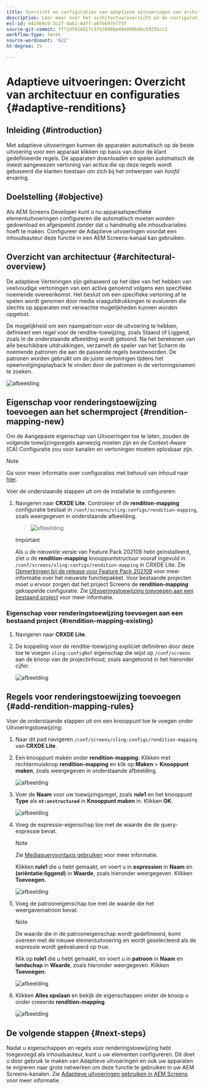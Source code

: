 ```yaml
---
title: Overzicht en configuraties van adaptieve uitvoeringen van architectuur
description: Leer meer over het architectuuroverzicht en de configuraties in CRXDE Lite voor Adaptieve Uitvoeringen in AEM Screens.
exl-id: 0419b9c6-3c27-4a61-84ff-a6fe697e773f
source-git-commit: fff2df02661fc3fb3098be40e090b8bc6925bcc2
workflow-type: tm+mt
source-wordcount: '622'
ht-degree: 1%

---
```


# Adaptieve uitvoeringen: Overzicht van architectuur en configuraties {#adaptive-renditions}

## Inleiding {#introduction}

Met adaptieve uitvoeringen kunnen de apparaten automatisch op de beste uitvoering voor een apparaat klikken op basis van door de klant gedefinieerde regels. De apparaten downloaden en spelen automatisch de meest aangewezen vertoning van activa die op deze regels wordt gebaseerd die klanten toestaan om zich bij het ontwerpen van *hoofd* ervaring.

## Doelstelling {#objective}

Als AEM Screens Developer kunt u nu apparaatspecifieke elementuitvoeringen configureren die automatisch moeten worden gedownload en afgespeeld zonder dat u handmatig alle inhoudvariaties hoeft te maken. Configureer de Adaptieve uitvoeringen voordat een inhoudsauteur deze functie in een AEM Screens-kanaal kan gebruiken.

## Overzicht van architectuur {#architectural-overview}

De adaptieve Vertoningen zijn gebaseerd op het idee van het hebben van veelvoudige vertoningen van een activa genoemd volgens een specifieke noemende overeenkomst. Het besluit om een specifieke vertoning af te spelen wordt genomen door media vraaguitdrukkingen te evalueren die slechts op apparaten met verwachte mogelijkheden kunnen worden opgelost.

De mogelijkheid om een naampatroon voor de uitvoering te hebben, definieert een regel voor de renditie-toewijzing, zoals Staand of Liggend, zoals in de onderstaande afbeelding wordt getoond. Na het berekenen van alle beschikbare uitdrukkingen, verzamelt de speler van het Scherm de noemende patronen die aan de passende regels beantwoorden. De patronen worden gebruikt om de juiste vertoningen tijdens het opeenvolgingsplayback te vinden door de patronen in de vertoningsnamen te zoeken.

![afbeelding](/help/user-guide/assets/adaptive-renditions/adaptive-renditions.png)

## Eigenschap voor renderingstoewijzing toevoegen aan het schermproject {#rendition-mapping-new}

Om de Aangepaste eigenschap van Uitvoeringen toe te laten, zouden de volgende toewijzingsregels aanwezig moeten zijn en de Context-Aware (CA) Configuratie zou voor kanalen en vertoningen moeten oplosbaar zijn.

>[!NOTE]
>Ga voor meer informatie over configuraties met behoud van inhoud naar [hier](https://sling.apache.org/documentation/bundles/context-aware-configuration/context-aware-configuration.html).

Voer de onderstaande stappen uit om de installatie te configureren:

1. Navigeren naar **CRXDE Lite**. Controleer of de **rendition-mapping** configuratie bestaat in `/conf/screens/sling:configs/rendition-mapping`, zoals weergegeven in onderstaande afbeelding.

   >![afbeelding](/help/user-guide/assets/adaptive-renditions/mapping-rules1.png)

   >[!IMPORTANT]
   >Als u de nieuwste versie van Feature Pack 202109 hebt geïnstalleerd, ziet u de **rendition-mapping** knooppuntstructuur vooraf ingevuld in `/conf/screens/sling:configs/rendition-mapping` in CRXDE Lite. Zie [Opmerkingen bij de release voor Feature Pack 202109](/help/user-guide/release-notes-fp-202109.md) voor meer informatie over het nieuwste functiepakket.
   >Voor bestaande projecten moet u ervoor zorgen dat het project Screens de **rendition-mapping** gekoppelde configuratie. Zie [Uitvoeringstoewijzing toevoegen aan een bestaand project](#rendition-mapping-existing) voor meer informatie.

### Eigenschap voor renderingstoewijzing toevoegen aan een bestaand project {#rendition-mapping-existing}

1. Navigeren naar **CRXDE Lite**.

1. De koppeling voor de renditie-toewijzing expliciet definiëren door deze toe te voegen `sling:configRef` eigenschap die wijst op `/conf/screens` aan de knoop van de projectinhoud, zoals aangetoond in het hieronder cijfer.

   ![afbeelding](/help/user-guide/assets/adaptive-renditions/renditon-mapping2.png)


## Regels voor renderingstoewijzing toevoegen {#add-rendition-mapping-rules}

Voer de onderstaande stappen uit om een knooppunt toe te voegen onder Uitvoeringstoewijzing:

1. Naar dit pad navigeren `/conf/screens/sling:configs/rendition-mapping` van **CRXDE Lite**.
1. Een knooppunt maken onder **rendition-mapping**. Klikken met rechtermuisknop **rendition-mapping** en klik op **Maken** > **Knooppunt maken**, zoals weergegeven in onderstaande afbeelding.

   ![afbeelding](/help/user-guide/assets/adaptive-renditions/add-node1.png)

1. Voer de **Naam** voor uw toewijzingsregel, zoals **rule1** en het knooppunt **Type** als **`nt:unstructured`** in **Knooppunt maken** in. Klikken **OK**.

   ![afbeelding](/help/user-guide/assets/adaptive-renditions/add-node2.png)


1. Voeg de expressie-eigenschap toe met de waarde die de query-expressie bevat.

   >[!NOTE]
   >Zie [Mediaquerysyntaxis gebruiken](https://developer.mozilla.org/en-US/docs/Web/CSS/CSS_media_queries/Using_media_queries) voor meer informatie.

   Klikken **rule1** die u hebt gemaakt, en voert u in **expression** in **Naam** en **(oriëntatie:liggend)** in **Waarde**, zoals hieronder weergegeven. Klikken **Toevoegen**.

   ![afbeelding](/help/user-guide/assets/adaptive-renditions/add-node3.png)

1. Voeg de patrooneigenschap toe met de waarde die het weergavematroon bevat.

   >[!NOTE]
   >De waarde die in de patrooneigenschap wordt gedefinieerd, komt overeen met de nieuwe elementuitvoering en wordt geselecteerd als de expressie wordt geëvalueerd op true.

   Klik op **rule1** die u hebt gemaakt, en voert u in **patroon** in **Naam** en **landschap** in **Waarde**, zoals hieronder weergegeven. Klikken **Toevoegen**.

   ![afbeelding](/help/user-guide/assets/adaptive-renditions/add-node4.png)

1. Klikken **Alles opslaan** en bekijk de eigenschappen onder de knoop u onder creeerde **rendition-mapping**.

   ![afbeelding](/help/user-guide/assets/adaptive-renditions/add-node5.png)

## De volgende stappen {#next-steps}

Nadat u eigenschappen en regels voor renderingstoewijzing hebt toegevoegd als inhoudsauteur, kunt u uw elementen configureren. Dit doet u door gebruik te maken van Adaptieve uitvoeringen en ook uw apparaten te migreren naar grote netwerken om deze functie te gebruiken in uw AEM Screens-kanalen. Zie [Adaptieve uitvoeringen gebruiken in AEM Screens](/help/user-guide/using-adaptive-renditions.md) voor meer informatie .
